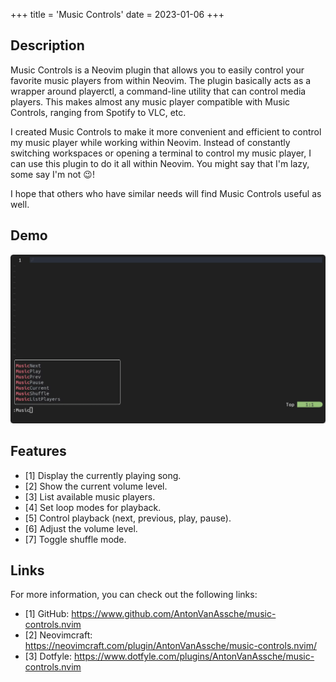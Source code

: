 +++
title = 'Music Controls'
date = 2023-01-06
+++

## Description

Music Controls is a Neovim plugin that allows you to easily control your
favorite music players from within Neovim. The plugin basically acts as a
wrapper around playerctl, a command-line utility that can control media
players. This makes almost any music player compatible with Music Controls,
ranging from Spotify to VLC, etc.

I created Music Controls to make it more convenient and efficient to control my
music player while working within Neovim. Instead of constantly switching
workspaces or opening a terminal to control my music player, I can use this
plugin to do it all within Neovim. You might say that I'm lazy, some say I'm not 😉!

I hope that others who have similar needs will find Music Controls useful as well.

## Demo

![Music Controls Demo](https://github.com/AntonVanAssche/music-controls.nvim/blob/master/assets/preview.gif?raw=true)

## Features

- [1] Display the currently playing song.
- [2] Show the current volume level.
- [3] List available music players.
- [4] Set loop modes for playback.
- [5] Control playback (next, previous, play, pause).
- [6] Adjust the volume level.
- [7] Toggle shuffle mode.

## Links

For more information, you can check out the following links:

- [1] GitHub: <https://www.github.com/AntonVanAssche/music-controls.nvim>
- [2] Neovimcraft: <https://neovimcraft.com/plugin/AntonVanAssche/music-controls.nvim/>
- [3] Dotfyle: <https://www.dotfyle.com/plugins/AntonVanAssche/music-controls.nvim>
